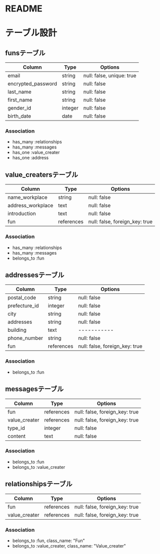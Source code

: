 # README

# テーブル設計

##  funsテーブル

| Column             | Type       | Options     |
| ------             | ------     | ----------- |
| email              | string     | null: false, unique: true |
| encrypted_password | string     | null: false |
| last_name          | string     | null: false |
| first_name         | string     | null: false |
| gender_id          | integer    | null: false |
| birth_date         | date       | null: false | 


### Association

- has_many :relationships
- has_many :messages
- has_one :value_creater
- has_one :address


##  value_creatersテーブル

| Column                 | Type       | Options                        |
| ------                 | ------     | -----------                    |
| name_workplace         | string     | null: false                    |
| address_workplace      | text	      | null: false                    |
| introduction           | text       | null: false                    |
| fun                    | references | null: false, foreign_key: true |

### Association

- has_many :relationships
- has_many :messages
- belongs_to :fun


## addressesテーブル

| Column        | Type       | Options                        |
| -------       | ---------- | ------------------------------ |
| postal_code   | string     | null: false                    |
| prefecture_id | integer    | null: false                    |
| city          | string     | null: false                    |
| addresses     | string     | null: false                    |
| building      | text       | -----------                    |
| phone_number  | string     | null: false                    |
| fun           | references | null: false, foreign_key: true |


### Association

- belongs_to :fun


## messagesテーブル

| Column        | Type       | Options                        |
| -------       | ---------- | ------------------------------ |
| fun           | references | null: false, foreign_key: true |
| value_creater | references | null: false, foreign_key: true |
| type_id       | integer    | null: false                    |
| content       | text       | null: false                    |


### Association

- belongs_to :fun
- belongs_to :value_creater


## relationshipsテーブル

| Column        | Type       | Options                        |
| -------       | ---------- | ------------------------------ |
| fun           | references | null: false, foreign_key: true |
| value_creater | references | null: false, foreign_key: true |

### Association

- belongs_to :fun, class_name: "Fun"
- belongs_to :value_creater, class_name: "Value_creater"
